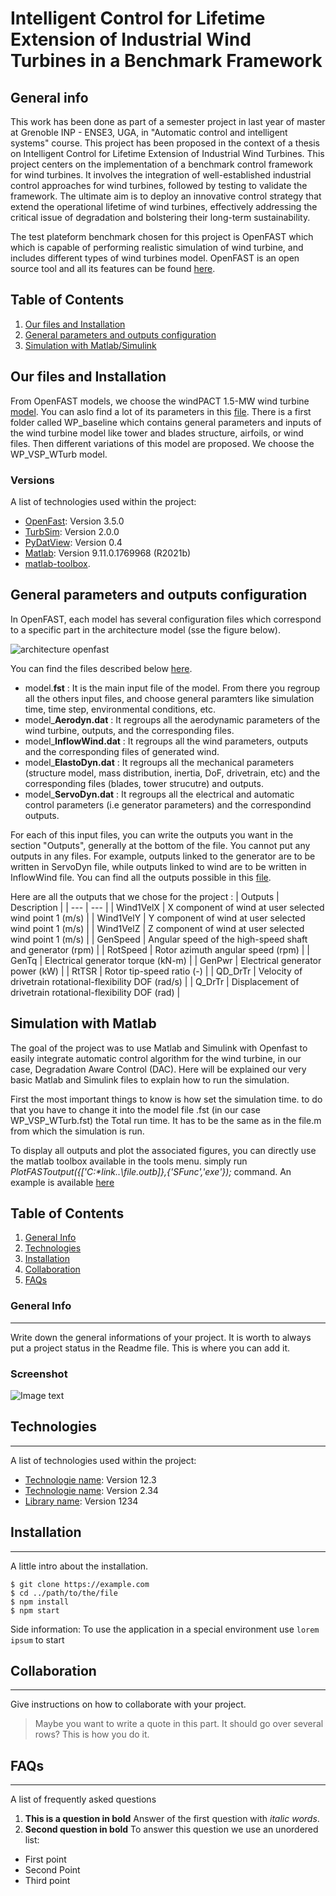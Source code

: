 # Intelligent Control for Lifetime Extension of Industrial Wind Turbines in a Benchmark Framework
## General info
This work has been done as part of a semester project in last year of master at Grenoble INP - ENSE3, UGA, in "Automatic control and intelligent systems" course. 
This project has been proposed in the context of a thesis on Intelligent Control for Lifetime Extension of Industrial Wind Turbines. 
This project centers on the implementation of a benchmark control framework for wind turbines. It involves the integration of well-established industrial control approaches for wind turbines, 
followed by testing to validate the framework. The ultimate aim is to deploy an innovative control strategy that extend the operational lifetime of wind turbines, 
effectively addressing the critical issue of degradation and bolstering their long-term sustainability.

The test plateform benchmark chosen for this project is OpenFAST which which is capable of performing realistic simulation of wind turbine, and includes different types of wind turbines model.
OpenFAST is an open source tool and all its features can be found [here](https://github.com/openfast).

## Table of Contents
1. [Our files and Installation](#our-files-and-installation)
2. [General parameters and outputs configuration](#general-parameters-and-outputs-configuration)
3. [Simulation with Matlab/Simulink](#simulation-with-matlab)


  
## Our files and Installation
From OpenFAST models, we choose the windPACT 1.5-MW wind turbine [model](http://www.nrel.gov/docs/fy06osti/32495.pdf). You can aslo find a lot of its parameters in this [file](https://github.com/Vialladr/Integrator-project-Ferrand-Vialle_Final/blob/main/WindPACT_1.5MW.xlsx).
There is a first folder called WP_baseline which contains general parameters and inputs of the wind turbine model like tower and blades structure, airfoils, or wind files.
Then different variations of this model are proposed. We choose the WP_VSP_WTurb model.

### Versions
A list of technologies used within the project:
* [OpenFast](https://github.com/OpenFAST/openfast/releases/tag/v3.5.0): Version 3.5.0 
* [TurbSim](https://www.nrel.gov/wind/nwtc/turbsim.html): Version 2.0.0
* [PyDatView](https://github.com/ebranlard/pyDatView): Version 0.4
* [Matlab](https://fr.mathworks.com/products/new_products/release2021b.html): Version 9.11.0.1769968 (R2021b)
* [matlab-toolbox](https://github.com/OpenFAST/matlab-toolbox).

## General parameters and outputs configuration
In OpenFAST, each model has several configuration files which correspond to a specific part in the architecture model (sse the figure below). 

![architecture openfast](https://github.com/Vialladr/Integrator-project-Ferrand-Vialle/assets/146111332/1fcff325-8421-490b-a675-e5a940452236)

You can find the files described below [here](https://github.com/Vialladr/Integrator-project-Ferrand-Vialle_Final/tree/main/openfast-main/reg_tests/r-test/glue-codes/openfast/1.WP_1.5MW_IntegratorProject).
* model.**fst** : It is the main input file of the model. From there you regroup all the others input files, and choose general paramters like simulation time, time step, environmental conditions, etc.
* model_**Aerodyn.dat** : It regroups all the aerodynamic parameters of the wind turbine, outputs, and the corresponding files.
* model_**InflowWind.dat** : It regroups all the wind parameters, outputs and the corresponding files of generated wind. 
* model_**ElastoDyn.dat** : It regroups all the mechanical parameters (structure model, mass distribution, inertia, DoF, drivetrain, etc) and the corresponding files (blades, tower strucutre) and outputs.
* model_**ServoDyn.dat** : It regroups all the electrical and automatic control parameters (i.e generator parameters) and the correspondind outputs.

For each of this input files, you can write the outputs you want in the section "Outputs", generally at the bottom of the file. You cannot put any outputs in any files. For example, outputs linked to the generator are to be written in ServoDyn file, while outputs linked to wind are to be written in InflowWind file. You can find all the outputs possible in this [file](https://github.com/Vialladr/Integrator-project-Ferrand-Vialle_Final/blob/main/OutListParameters.xlsx).

Here are all the outputs that we chose for the project :
| Outputs | Description |
| --- | --- |
| Wind1VelX | X component of wind at user selected wind point 1 (m/s) |
| Wind1VelY | Y component of wind at user selected wind point 1 (m/s) |
| Wind1VelZ | Z component of wind at user selected wind point 1 (m/s) |
| GenSpeed | Angular speed of the high-speed shaft and generator (rpm) |
| RotSpeed | Rotor azimuth angular speed (rpm) |
| GenTq | Electrical generator torque (kN-m) | 
| GenPwr | Electrical generator power (kW) |
| RtTSR | Rotor tip-speed ratio (-) |
| QD_DrTr | Velocity of drivetrain rotational-flexibility DOF (rad/s) |
| Q_DrTr | Displacement of drivetrain rotational-flexibility DOF (rad) |


## Simulation with Matlab

The goal of the project was to use Matlab and Simulink with Openfast to easily integrate automatic control algorithm for the wind turbine, in our case, Degradation Aware Control (DAC).
Here will be explained our very basic Matlab and Simulink files to explain how to run the simulation.

First the most important things to know is how set the simulation time. to do that you have to change it into the model file .fst (in our case WP_VSP_WTurb.fst) the Total run time. It has to be the same as in the file.m from which the simulation is run.

To display all outputs and plot the associated figures, you can directly use the matlab toolbox available in the tools menu. simply run *PlotFASToutput({['C:\*link..\file.outb]},{'SFunc','exe'});* command. An example is available [here](https://github.com/Vialladr/Integrator-project-Ferrand-Vialle_Final/blob/main/openfast-main/glue-codes/simulink/examples/Run_Test_control_Openfast.m)


















## Table of Contents
1. [General Info](#general-info)
2. [Technologies](#technologies)
3. [Installation](#installation)
4. [Collaboration](#collaboration)
5. [FAQs](#faqs)
### General Info
***
Write down the general informations of your project. It is worth to always put a project status in the Readme file. This is where you can add it. 
### Screenshot
![Image text](https://www.united-internet.de/fileadmin/user_upload/Brands/Downloads/Logo_IONOS_by.jpg)
## Technologies
***
A list of technologies used within the project:
* [Technologie name](https://example.com): Version 12.3 
* [Technologie name](https://example.com): Version 2.34
* [Library name](https://example.com): Version 1234
## Installation
***
A little intro about the installation. 
```
$ git clone https://example.com
$ cd ../path/to/the/file
$ npm install
$ npm start
```
Side information: To use the application in a special environment use ```lorem ipsum``` to start
## Collaboration
***
Give instructions on how to collaborate with your project.
> Maybe you want to write a quote in this part. 
> It should go over several rows?
> This is how you do it.
## FAQs
***
A list of frequently asked questions
1. **This is a question in bold**
Answer of the first question with _italic words_. 
2. __Second question in bold__ 
To answer this question we use an unordered list:
* First point
* Second Point
* Third point
